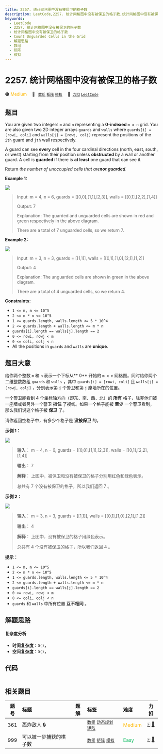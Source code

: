 ```yaml
---
title: 2257. 统计网格图中没有被保卫的格子数
description: LeetCode,2257. 统计网格图中没有被保卫的格子数,统计网格图中没有被保卫的格子数,Count Unguarded Cells in the Grid,解题思路,数组,矩阵,模拟
keywords:
  - LeetCode
  - 2257. 统计网格图中没有被保卫的格子数
  - 统计网格图中没有被保卫的格子数
  - Count Unguarded Cells in the Grid
  - 解题思路
  - 数组
  - 矩阵
  - 模拟
---
```


# 2257. 统计网格图中没有被保卫的格子数

🟠 <font color=#ffb800>Medium</font>&emsp; 🔖&ensp; [`数组`](/tag/array.md) [`矩阵`](/tag/matrix.md) [`模拟`](/tag/simulation.md)&emsp; 🔗&ensp;[`力扣`](https://leetcode.cn/problems/count-unguarded-cells-in-the-grid) [`LeetCode`](https://leetcode.com/problems/count-unguarded-cells-in-the-grid)

## 题目

You are given two integers `m` and `n` representing a **0-indexed** `m x n`
grid. You are also given two 2D integer arrays `guards` and `walls` where
`guards[i] = [rowi, coli]` and `walls[j] = [rowj, colj]` represent the
positions of the `ith` guard and `jth` wall respectively.

A guard can see **every** cell in the four cardinal directions (north, east,
south, or west) starting from their position unless **obstructed** by a wall
or another guard. A cell is **guarded** if there is **at least** one guard
that can see it.

Return _the number of unoccupied cells that are**not** **guarded**._



**Example 1:**

![](https://assets.leetcode.com/uploads/2022/03/10/example1drawio2.png)

> Input: m = 4, n = 6, guards = [[0,0],[1,1],[2,3]], walls = [[0,1],[2,2],[1,4]]
> 
> Output: 7
> 
> Explanation: The guarded and unguarded cells are shown in red and green respectively in the above diagram.
> 
> There are a total of 7 unguarded cells, so we return 7.

**Example 2:**

![](https://assets.leetcode.com/uploads/2022/03/10/example2drawio.png)

> Input: m = 3, n = 3, guards = [[1,1]], walls = [[0,1],[1,0],[2,1],[1,2]]
> 
> Output: 4
> 
> Explanation: The unguarded cells are shown in green in the above diagram.
> 
> There are a total of 4 unguarded cells, so we return 4.

**Constraints:**

  * `1 <= m, n <= 10^5`
  * `2 <= m * n <= 10^5`
  * `1 <= guards.length, walls.length <= 5 * 10^4`
  * `2 <= guards.length + walls.length <= m * n`
  * `guards[i].length == walls[j].length == 2`
  * `0 <= rowi, rowj < m`
  * `0 <= coli, colj < n`
  * All the positions in `guards` and `walls` are **unique**.


## 题目大意

给你两个整数 `m` 和 `n` 表示一个下标从**  0** 开始的 `m x n` 网格图。同时给你两个二维整数数组 `guards` 和
`walls` ，其中 `guards[i] = [rowi, coli]` 且 `walls[j] = [rowj, colj]` ，分别表示第 `i`
个警卫和第 `j` 座墙所在的位置。

一个警卫能看到 4 个坐标轴方向（即东、南、西、北）的 **所有**  格子，除非他们被一座墙或者另外一个警卫 **挡住**  了视线。如果一个格子能被
**至少**  一个警卫看到，那么我们说这个格子被 **保卫**  了。

请你返回空格子中，有多少个格子是 **没被保卫**  的。



**示例 1：**

![](https://assets.leetcode.com/uploads/2022/03/10/example1drawio2.png)

> 
> 
> 
> 
> 
> **输入：** m = 4, n = 6, guards = [[0,0],[1,1],[2,3]], walls = [[0,1],[2,2],[1,4]]
> 
> **输出：** 7
> 
> **解释：** 上图中，被保卫和没有被保卫的格子分别用红色和绿色表示。
> 
> 总共有 7 个没有被保卫的格子，所以我们返回 7 。
> 
> 

**示例 2：**

![](https://assets.leetcode.com/uploads/2022/03/10/example2drawio.png)

> 
> 
> 
> 
> 
> **输入：** m = 3, n = 3, guards = [[1,1]], walls = [[0,1],[1,0],[2,1],[1,2]]
> 
> **输出：** 4
> 
> **解释：** 上图中，没有被保卫的格子用绿色表示。
> 
> 总共有 4 个没有被保卫的格子，所以我们返回 4 。
> 
> 



**提示：**

  * `1 <= m, n <= 10^5`
  * `2 <= m * n <= 10^5`
  * `1 <= guards.length, walls.length <= 5 * 10^4`
  * `2 <= guards.length + walls.length <= m * n`
  * `guards[i].length == walls[j].length == 2`
  * `0 <= rowi, rowj < m`
  * `0 <= coli, colj < n`
  * `guards` 和 `walls` 中所有位置 **互不相同**  。


## 解题思路

#### 复杂度分析

- **时间复杂度**：`O()`，
- **空间复杂度**：`O()`，

## 代码

```javascript

```

## 相关题目

<!-- prettier-ignore -->
| 题号 | 标题 | 题解 | 标签 | 难度 | 力扣 |
| :------: | :------ | :------: | :------ | :------ | :------: |
| 361 | 轰炸敌人 🔒 |  |  [`数组`](/tag/array.md) [`动态规划`](/tag/dynamic-programming.md) [`矩阵`](/tag/matrix.md) | <font color=#ffb800>Medium</font> | [🀄️](https://leetcode.cn/problems/bomb-enemy) [🔗](https://leetcode.com/problems/bomb-enemy) |
| 999 | 可以被一步捕获的棋子数 |  |  [`数组`](/tag/array.md) [`矩阵`](/tag/matrix.md) [`模拟`](/tag/simulation.md) | <font color=#15bd66>Easy</font> | [🀄️](https://leetcode.cn/problems/available-captures-for-rook) [🔗](https://leetcode.com/problems/available-captures-for-rook) |